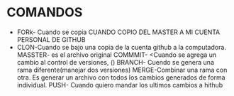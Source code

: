 # COMANDOS  
* FORk- Cuando se copia CUANDO COPIO DEL MASTER A MI CUENTA PERSONAL DE GITHUB
* CLON-Cuando se bajo una copia de la cuenta github a la computadora.
MASSTER- es el archivo original
COMMMIT- <Cuando se agrega un cambio al control de versiones, ()
BRANCH- Cuendo se genera una rama diferente(manejar dos versiones) 
MERGE-Combinar una rama con otra.  Es generar un archivo con todos los cambios generados de forma individual. 
PUSH- Cuando quiero mandar los ultimos cambios a hithub
